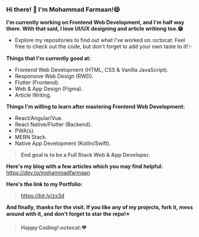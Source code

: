 ### Hi there! 👋 I'm Mohammad Farmaan!😄

**I'm currently working on Frontend Web Development, and I'm half way there. With that said, I love UI/UX designing and article writinng too.😁**

* Explore my repositories to find out what I've worked on.:octocat: Feel free to check out the code, but don't forget to add your own taste to it!:sparkles:

**Things that I'm currently good at:**
* Frontend Web Development (HTML, CSS &  Vanilla JavaScript).
* Responsive Web Design (RWD).
* Flutter (Frontend).
* Web & App Design (Figma).
* Article Writing.

**Things I'm willing to learn after mastering Frontend Web Development:**
* React/Angular/Vue.
* React Native/Flutter (Backend).
* PWA(s).
* MERN Stack.
* Native App Development (Kotlin/Swift).

>**End goal is to be a Full Stack Web & App Developer.**

**Here's my blog with a few articles which you may find helpful:**
https://dev.to/mohammadfarmaan

**Here's the link to my Portfolio:** 
>https://bit.ly/zx3d

**And finally, thanks for the visit. If you like any of my projects, fork it, mess around with it, and don't forget to star the repo!:star:**
>**Happy Coding!:octocat::heart:**
